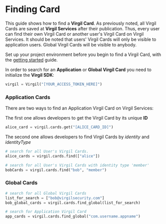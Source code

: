 # Finding Card

This guide shows how to find a **Virgil Card**. As previously noted, all Virgil Cards are saved at **Virgil Services** after their publication. Thus, every user can find their own Virgil Card or another user's Virgil Card on Virgil Services. It should be noted that users' Virgil Cards will only be visible to application users. Global Virgil Cards will be visible to anybody.

Set up your project environment before you begin to find a Virgil Card, with the [getting started](/documentation/guides/configuration/client.md) guide.


In order to search for an **Application** or **Global Virgil Card** you need to initialize the **Virgil SDK**:

```python
virgil = Virgil("[YOUR_ACCESS_TOKEN_HERE]")
```

### Application Cards

There are two ways to find an Application Virgil Card on Virgil Services:

The first one allows developers to get the Virgil Card by its unique **ID**

```python
alice_card = virgil.cards.get("[ALICE_CARD_ID]")
```

The second one allows developers to find Virgil Cards by *identity* and *identityType*

```python
# search for all User's Virgil Cards.
alice_cards = virgil.cards.find(["alice"])

# search for all User's Virgil Cards with identity type 'member'
bobCards = virgil.cards.find("bob", "member")
```

### Global Cards

```python
# search for all Global Virgil Cards
list_for_search = ["bob@virgilsecurity.com"]
bob_global_cards = virgil.cards.find_global(list_for_search)

# search for Application Virgil Card
app_cards = virgil.cards.find_global("com.username.appname")
```
